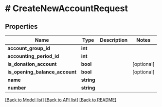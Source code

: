 # # CreateNewAccountRequest

## Properties

Name | Type | Description | Notes
------------ | ------------- | ------------- | -------------
**account_group_id** | **int** |  |
**accounting_period_id** | **int** |  |
**is_donation_account** | **bool** |  | [optional]
**is_opening_balance_account** | **bool** |  | [optional]
**name** | **string** |  |
**number** | **string** |  |

[[Back to Model list]](../../README.md#models) [[Back to API list]](../../README.md#endpoints) [[Back to README]](../../README.md)
